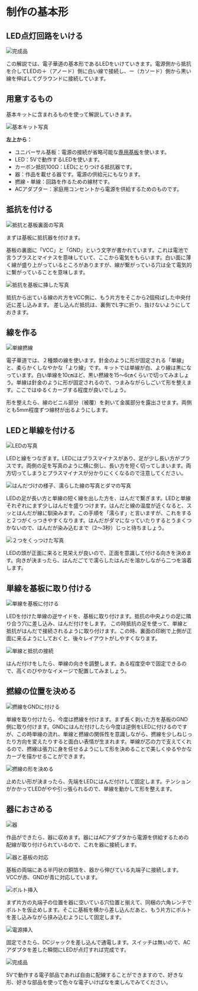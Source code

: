 # 制作の基本形

## LED点灯回路をいける

![完成品](assets/led_basic.jpg)

この解説では、電子華道の基本形であるLEDをいけていきます。電源側から抵抗を介してLEDの＋（アノード）側に白い線で接続し、ー（カソード）側から黒い線を伸ばしてグラウンドに接続しています。

## 用意するもの

基本キットに含まれるものを使って解説していきます。

![基本キット写真](assets/kit.jpg)

**左上から：**

- ユニバーサル基板：電源の接続が省略可能な[専用基板](../resources/pcb/universal_plate_v1)を使います。
- LED：5Vで動作するLEDを使います。
- カーボン抵抗100Ω：LEDにとりつける抵抗器です。
- 器：作品を載せる器です。電源の供給元にもなります。
- 撚線・単線：回路を作るための線材です。
- ACアダプター：家庭用コンセントから電源を供給するためのものです。

## 抵抗を付ける

![抵抗と基板裏面の写真](assets/registor_pcb.jpg)

まずは基板に抵抗器を付けます。

基板の裏面に「VCC」と「GND」という文字が書かれています。これは電池で言うプラスとマイナスを意味していて、ここから電気をもらいます。白い面に薄く線が盛り上がっているところがありますが、線が繋がっている穴は全て電気的に繋がっていることを意味します。

![抵抗を基板に挿した写真](assets/reg_insert_bottom.jpg)

抵抗から出ている線の片方をVCC側に、もう片方をそこから2個飛ばした中央付近に差し込みます。
差し込んだ抵抗は、裏側でL字に折り、抜けないようにしておきます。

## 線を作る

![単線撚線](assets/wire.jpg)

電子華道では、２種類の線を使います。針金のように形が固定される「単線」と、柔らかくしなやかな「より線」です。キットでは単線が白、より線は黒になっています。白い単線を10㎝ほど、黒い撚線を15～6㎝くらいで切ってみましょう。単線は針金のように形が固定されるので、つまみながらしごいて形を整えます。ここではゆるくカーブする程度が良いでしょう。

形を整えたら、線のビニル部分（被覆）を剥いて金属部分を露出させます。両側とも5mm程度ずつ線材が出るようにします。

## LEDと単線を付ける

![LEDの写真](assets/led.jpg)

LEDと線をつなぎます。LEDにはプラスマイナスがあり、足が少し長い方がプラスです。両側の足を写真のように横に倒し、長い方を短く切ってしまいます。両方切ってしまうとプラスマイナスが分かりにくくなるので注意してください。

![はんだづけの様子、濡らした線の写真とダマの写真](assets/solder_part_cable.jpg)

LEDの足が長い方と単線の短く線を出した方を、はんだで繋ぎます。LEDと単線それぞれにまず少しはんだを盛りつけます。はんだと線の温度が近くなると、スッとはんだが線に馴染みます。この手順を「濡らす」と言いますが、これをすると２つがくっつきやすくなります。はんだがダマになっていたりするとうまくつかないので、はんだが染み込むまで（2～3秒）じっと待ちましょう。

![２つをくっつけた写真](assets/led_cable.jpg)

LEDの頭が正面に来ると見栄えが良いので、正面を意識して付ける向きを決めます。向きが決まったら、はんだごてで濡らしたはんだを溶かしながら二つを溶着します。

## 単線を基板に取り付ける

![単線を基板に付ける](assets/cable_solder.jpg)

LEDを付けた単線の逆サイドを、基板に取り付けます。抵抗の中央よりの足に隣り合う穴に差し込み、はんだ付けをします。
この時抵抗の足を使って、単線と抵抗がはんだで接続されるように取り付けます。この時、裏面の印刷で上側が正面に来るようにしておくと、後々レイアウトがしやすくなります。

![単線と抵抗の接続](assets/wiring_single.jpg)

はんだ付けをしたら、単線の向きを調整します。ある程度空中で固定できるので、高くのびやかなイメージで配置してみましょう。

## 撚線の位置を決める

![撚線をGNDに付ける](assets/solder_gnd.jpg)

単線を取り付けたら、今度は撚線を付けます。まず長く剥いた方を基板のGND側に取り付けます。GNDにはんだ付けしたら今度は逆側をLEDに付けるのですが、この時単線の流れ、単線と撚線の関係性を意識しながら、撚線を少しねじったり方向を変えたりすると面白い表情が生まれます。単線が芯の力で支えてくれるので、撚線は張力に身を任せるようにして形を決めることで美しくゆるやかなカーブを描かせることができます。

![撚線の形を決める](assets/wiring.jpg)

止めたい形が決まったら、先端をLEDにはんだ付けして固定します。テンションがかかってLEDがやや引っ張られるので、単線を動かして形を整えます。

## 器におさめる

![器](assets/vase.jpg)

作品ができたら、器に収めます。器にはACアダプタから電源を供給するための配線が取り付けられているので、これを器に接続します。

![器と基板の対応](assets/vase_board.jpg)

基板の両端にある半円状の銅箔を、器から伸びている丸端子に接続します。VCCが赤、GNDが青に対応しています。

![ボルト挿入](assets/vase_insert.jpg)

まず片方の丸端子の位置を器に空いている穴位置と揃えて、同梱の六角レンチでボルトを仮止めします。そこに基板を横から差し込んだあと、もう片方にボルトを差し込みながら挟み込むようにして固定します。

![電源挿入](assets/power_insert.jpg)

固定できたら、DCジャックを差し込んで通電します。スイッチは無いので、ACアダプタを差した瞬間にLEDが点灯すれば完成です。

![完成品](assets/finish.jpg)

5Vで動作する電子部品であれば自由に配線することができますので、好きな形、好きな部品を使って色々な電子いけばなを楽しんでみてください。